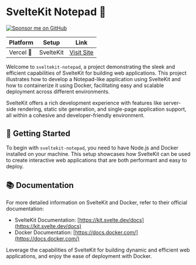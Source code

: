 # SvelteKit Notepad 📝

<a href="https://github.com/sponsors/mattmajestic"><img src="https://img.shields.io/badge/Sponsor-GitHub-black?style=for-the-badge&logo=github" alt="Sponsor me on GitHub"></a>

| Platform | Setup  | Link |
| -------- | ------ | ---- |
| Vercel 🚀 | SvelteKit | [Visit Site](https://sveltekit-notepad.vercel.app/) |

Welcome to `sveltekit-notepad`, a project demonstrating the sleek and efficient capabilities of SvelteKit for building web applications. This project illustrates how to develop a Notepad-like application using SvelteKit and how to containerize it using Docker, facilitating easy and scalable deployment across different environments.

SvelteKit offers a rich development experience with features like server-side rendering, static site generation, and single-page application support, all within a cohesive and developer-friendly environment.

## 🚀 Getting Started

To begin with `sveltekit-notepad`, you need to have Node.js and Docker installed on your machine. This setup showcases how SvelteKit can be used to create interactive web applications that are both performant and easy to deploy.

## 📚 Documentation

For more detailed information on SvelteKit and Docker, refer to their official documentation:

- SvelteKit Documentation: [https://kit.svelte.dev/docs](https://kit.svelte.dev/docs)
- Docker Documentation: [https://docs.docker.com/](https://docs.docker.com/)

Leverage the capabilities of SvelteKit for building dynamic and efficient web applications, and enjoy the ease of deployment with Docker.
